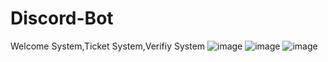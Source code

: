 # Discord-Bot
Welcome System,Ticket System,Verifiy System
![image](https://github.com/user-attachments/assets/479bcf49-88ff-4fa0-9087-e91ecbc38b17)
![image](https://github.com/user-attachments/assets/c457766e-910a-4749-8995-acf0a2f57db6)
![image](https://github.com/user-attachments/assets/18a89e02-3d5e-4368-8348-6ddac2f0cd95)
